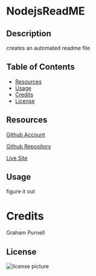 # NodejsReadME

## Description
creates an automated readme file

## Table of Contents
      
- [Resources](#Resources)
- [Usage](#usage)
- [Credits](#credits)
- [License](#license)
      
## Resources
[Github Account](https://github.com/GrahamP98)

[Github Repository](https://github.com/GrahamP98/Node-js-README)

[Live Site](https://GrahamP98.github.io/Node-js-README/)

## Usage
figure it out

# Credits
Graham Purnell

## License
![license picture](https://img.shields.io/badge/license-Apache-green)
    


